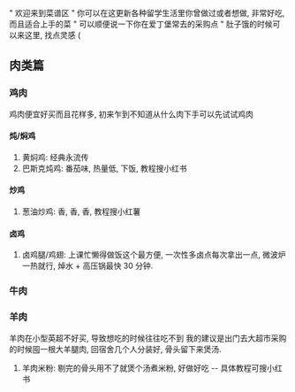 " 欢迎来到菜谱区
" 你可以在这更新各种留学生活里你曾做过或者想做, 非常好吃, 而且适合上手的菜
" 可以顺便说一下你在爱丁堡常去的采购点
" 肚子饿的时候可以来这里, 找点灵感 (

## 肉类篇

### 鸡肉

鸡肉便宜好买而且花样多, 初来乍到不知道从什么肉下手可以先试试鸡肉

#### 炖/焖鸡
1. 黄焖鸡: 经典永流传
2. 巴斯克炖鸡: 番茄味, 热量低, 下饭, 教程搜小红书

#### 炒鸡
1. 葱油炒鸡: 香, 香, 香, 教程搜小红薯


#### 卤鸡
1. 卤鸡腿/鸡翅: 上课忙懒得做饭这个最方便, 一次性多卤点每次拿出一点, 微波炉一热就行, 焯水 + 高压锅最快 30 分钟.


### 牛肉



### 羊肉

羊肉在小型英超不好买, 导致想吃的时候往往吃不到
我的建议是出门去大超市采购的时候囤一根大羊腿肉, 回宿舍几个人分装好, 骨头留下来煲汤.

1. 羊肉米粉: 剔完的骨头用不了就煲个汤煮米粉, 好做好吃 -- 具体教程可搜小红书
